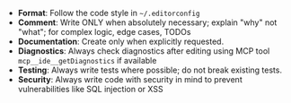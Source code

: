 - **Format**: Follow the code style in `~/.editorconfig`
- **Comment**: Write ONLY when absolutely necessary; explain "why" not "what"; for complex logic, edge cases, TODOs
- **Documentation**: Create only when explicitly requested.
- **Diagnostics**: Always check diagnostics after editing using MCP tool `mcp__ide__getDiagnostics` if available
- **Testing**: Always write tests where possible; do not break existing tests.
- **Security**: Always write code with security in mind to prevent vulnerabilities like SQL injection or XSS
